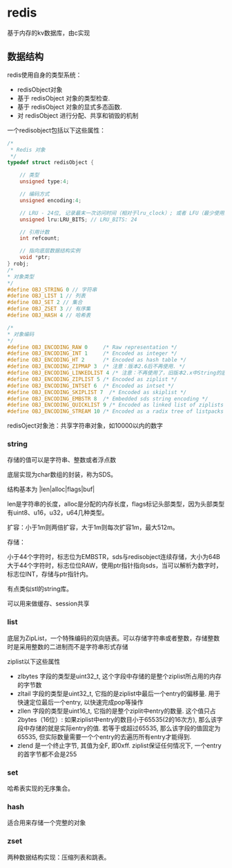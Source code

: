 # redis

基于内存的kv数据库，由c实现

## 数据结构

redis使用自身的类型系统：

* redisObject对象
* 基于 redisObject 对象的类型检查.
* 基于 redisObject 对象的显式多态函数.
* 对 redisObject 进行分配、共享和销毁的机制

一个redisobject包括以下这些属性：

```c
/*
 * Redis 对象
 */
typedef struct redisObject {

    // 类型
    unsigned type:4;

    // 编码方式
    unsigned encoding:4;

    // LRU - 24位, 记录最末一次访问时间（相对于lru_clock）; 或者 LFU（最少使用的数据：8位频率，16位访问时间）
    unsigned lru:LRU_BITS; // LRU_BITS: 24

    // 引用计数
    int refcount;

    // 指向底层数据结构实例
    void *ptr;
} robj;
/*
* 对象类型
*/
#define OBJ_STRING 0 // 字符串
#define OBJ_LIST 1 // 列表
#define OBJ_SET 2 // 集合
#define OBJ_ZSET 3 // 有序集
#define OBJ_HASH 4 // 哈希表

/*
* 对象编码
*/
#define OBJ_ENCODING_RAW 0     /* Raw representation */
#define OBJ_ENCODING_INT 1     /* Encoded as integer */
#define OBJ_ENCODING_HT 2      /* Encoded as hash table */
#define OBJ_ENCODING_ZIPMAP 3  /* 注意：版本2.6后不再使用. */
#define OBJ_ENCODING_LINKEDLIST 4 /* 注意：不再使用了，旧版本2.x中String的底层之一. */
#define OBJ_ENCODING_ZIPLIST 5 /* Encoded as ziplist */
#define OBJ_ENCODING_INTSET 6  /* Encoded as intset */
#define OBJ_ENCODING_SKIPLIST 7  /* Encoded as skiplist */
#define OBJ_ENCODING_EMBSTR 8  /* Embedded sds string encoding */
#define OBJ_ENCODING_QUICKLIST 9 /* Encoded as linked list of ziplists */
#define OBJ_ENCODING_STREAM 10 /* Encoded as a radix tree of listpacks */
```

redisOject对象池：共享字符串对象，如10000以内的数字

### string

存储的值可以是字符串、整数或者浮点数

底层实现为char数组的封装，称为SDS。

结构基本为 |len|alloc|flags|buf|

len是字符串的长度，alloc是分配的内存长度，flags标记头部类型，因为头部类型有uint8、u16，u32，u64几种类型。

扩容：小于1m则两倍扩容，大于1m则每次扩容1m，最大512m。

存储：

小于44个字符时，标志位为EMBSTR，sds与redisobject连续存储，大小为64B
大于44个字符时，标志位位RAW，使用ptr指针指向sds，当可以解析为数字时，标志位INT，存储与ptr指针内。

有点类似stl的string库。

可以用来做缓存、session共享

### list

底层为ZipList，一个特殊编码的双向链表。可以存储字符串或者整数，存储整数时是采用整数的二进制而不是字符串形式存储

ziplist以下这些属性

* zlbytes 字段的类型是uint32_t, 这个字段中存储的是整个ziplist所占用的内存的字节数
* zltail 字段的类型是uint32_t, 它指的是ziplist中最后一个entry的偏移量. 用于快速定位最后一个entry, 以快速完成pop等操作
* zllen 字段的类型是uint16_t, 它指的是整个ziplit中entry的数量. 这个值只占2bytes（16位）: 如果ziplist中entry的数目小于65535(2的16次方), 那么该字段中存储的就是实际entry的值. 若等于或超过65535, 那么该字段的值固定为65535, 但实际数量需要一个个entry的去遍历所有entry才能得到.
* zlend 是一个终止字节, 其值为全F, 即0xff. ziplist保证任何情况下, 一个entry的首字节都不会是255

### set

哈希表实现的无序集合。

### hash

适合用来存储一个完整的对象

### zset

两种数据结构实现：压缩列表和跳表。
